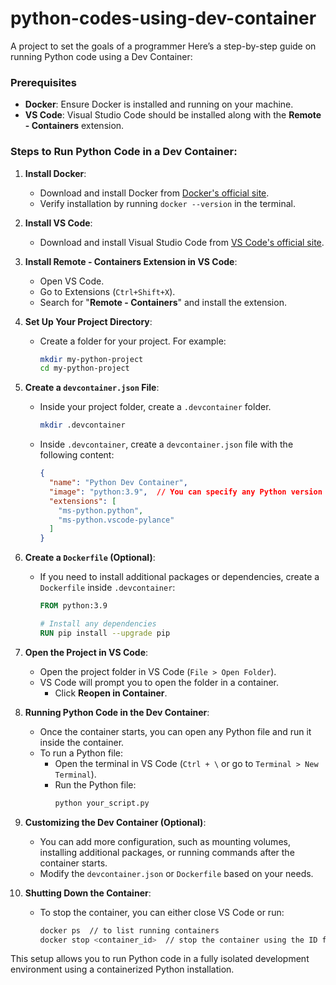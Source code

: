 # python-codes-using-dev-container
A project to set the goals of a programmer
Here’s a step-by-step guide on running Python code using a Dev Container:

### Prerequisites
- **Docker**: Ensure Docker is installed and running on your machine.
- **VS Code**: Visual Studio Code should be installed along with the **Remote - Containers** extension.

### Steps to Run Python Code in a Dev Container:

1. **Install Docker**:
   - Download and install Docker from [Docker's official site](https://www.docker.com/get-started).
   - Verify installation by running `docker --version` in the terminal.

2. **Install VS Code**:
   - Download and install Visual Studio Code from [VS Code's official site](https://code.visualstudio.com/).

3. **Install Remote - Containers Extension in VS Code**:
   - Open VS Code.
   - Go to Extensions (`Ctrl+Shift+X`).
   - Search for "**Remote - Containers**" and install the extension.

4. **Set Up Your Project Directory**:
   - Create a folder for your project. For example:
     ```bash
     mkdir my-python-project
     cd my-python-project
     ```

5. **Create a `devcontainer.json` File**:
   - Inside your project folder, create a `.devcontainer` folder.
     ```bash
     mkdir .devcontainer
     ```
   - Inside `.devcontainer`, create a `devcontainer.json` file with the following content:
     ```json
     {
       "name": "Python Dev Container",
       "image": "python:3.9",  // You can specify any Python version
       "extensions": [
         "ms-python.python",
         "ms-python.vscode-pylance"
       ]
     }
     ```

6. **Create a `Dockerfile` (Optional)**:
   - If you need to install additional packages or dependencies, create a `Dockerfile` inside `.devcontainer`:
     ```Dockerfile
     FROM python:3.9

     # Install any dependencies
     RUN pip install --upgrade pip
     ```

7. **Open the Project in VS Code**:
   - Open the project folder in VS Code (`File > Open Folder`).
   - VS Code will prompt you to open the folder in a container.
     - Click **Reopen in Container**.

8. **Running Python Code in the Dev Container**:
   - Once the container starts, you can open any Python file and run it inside the container.
   - To run a Python file:
     - Open the terminal in VS Code (`Ctrl + \` or go to `Terminal > New Terminal`).
     - Run the Python file:
       ```bash
       python your_script.py
       ```

9. **Customizing the Dev Container (Optional)**:
   - You can add more configuration, such as mounting volumes, installing additional packages, or running commands after the container starts.
   - Modify the `devcontainer.json` or `Dockerfile` based on your needs.

10. **Shutting Down the Container**:
    - To stop the container, you can either close VS Code or run:
      ```bash
      docker ps  // to list running containers
      docker stop <container_id>  // stop the container using the ID from the list
      ```

This setup allows you to run Python code in a fully isolated development environment using a containerized Python installation.
